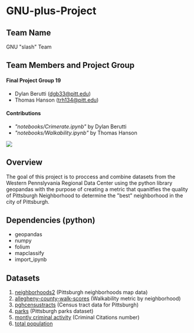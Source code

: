 # GNU-plus-Project

## Team Name
GNU "slash" Team

## Team Members and Project Group
#### Final Project Group 19
* Dylan Berutti (dgb33@pitt.edu)
* Thomas Hanson (trh134@pitt.edu)
#### Contributions
* *"notebooks/Crimerate.ipynb"* by Dylan Berutti
* *"notebooks/Walkability.ipynb"* by Thomas Hanson


![](https://img.devrant.com/devrant/rant/r_862335_sZHfc.jpg)

## Overview
The goal of this project is to proccess and combine datasets from the Western Pennslyvania Regional Data Center using the python library geopandas with the purpose of creating a metric that quanitfies the quality of Pittsburgh Neighborhood to determine the "best" neighborhood in the city of Pittsburgh.


## Dependencies (python)
* geopandas
* numpy
* folium
* mapclassify
* import_ipynb


## Datasets
1. [neighborhoods2](https://data.wprdc.org/dataset/neighborhoods2) (Pittsburgh neighborhoods map data) 
2. [allegheny-county-walk-scores](https://data.wprdc.org/dataset/allegheny-county-walk-scores) (Walkability metric by neighborhood)
3. [pghcensustracts](https://pitt.libguides.com/pghcensus/pghcensustracts) (Census tract data for Pittsburgh)
4. [parks](https://data.wprdc.org/dataset/parks1) (Pittsburgh parks dataset)
5. [montly criminal activity](https://data.wprdc.org/dataset/monthly-criminal-activity-dashboard) (Criminal Citations number)
6. [total population](https://data.wprdc.org/dataset/pittsburgh-american-community-survey-2015-miscellaneous-data/resource/82f29015-6905-4b1c-8300-afe9bb2231b3)



